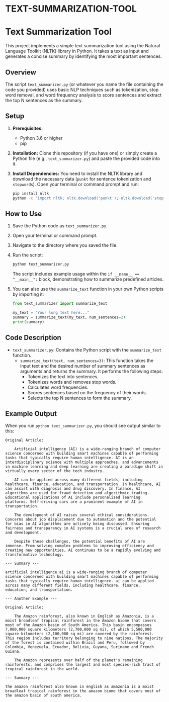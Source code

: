 # TEXT-SUMMARIZATION-TOOL
# Text Summarization Tool

This project implements a simple text summarization tool using the Natural Language Toolkit (NLTK) library in Python. It takes a text as input and generates a concise summary by identifying the most important sentences.

## Overview

The script `text_summarizer.py` (or whatever you name the file containing the code you provided) uses basic NLP techniques such as tokenization, stop word removal, and word frequency analysis to score sentences and extract the top N sentences as the summary.

## Setup

1.  **Prerequisites:**
    * Python 3.6 or higher
    * pip

2.  **Installation:**
    Clone this repository (if you have one) or simply create a Python file (e.g., `text_summarizer.py`) and paste the provided code into it.

3.  **Install Dependencies:**
    You need to install the NLTK library and download the necessary data (`punkt` for sentence tokenization and `stopwords`). Open your terminal or command prompt and run:

    ```bash
    pip install nltk
    python -c "import nltk; nltk.download('punkt'); nltk.download('stopwords')"
    ```

## How to Use

1.  Save the Python code as `text_summarizer.py`.
2.  Open your terminal or command prompt.
3.  Navigate to the directory where you saved the file.
4.  Run the script:

    ```bash
    python text_summarizer.py
    ```

    The script includes example usage within the `if __name__ == "__main__":` block, demonstrating how to summarize predefined articles.

5.  You can also use the `summarize_text` function in your own Python scripts by importing it:

    ```python
    from text_summarizer import summarize_text

    my_text = "Your long text here..."
    summary = summarize_text(my_text, num_sentences=2)
    print(summary)
    ```

## Code Description

* `text_summarizer.py`: Contains the Python script with the `summarize_text` function.
    * `summarize_text(text, num_sentences=3)`: This function takes the input text and the desired number of summary sentences as arguments and returns the summary. It performs the following steps:
        * Tokenizes the text into sentences.
        * Tokenizes words and removes stop words.
        * Calculates word frequencies.
        * Scores sentences based on the frequency of their words.
        * Selects the top N sentences to form the summary.

## Example Output

When you run `python text_summarizer.py`, you should see output similar to this:

```
Original Article:

    Artificial intelligence (AI) is a wide-ranging branch of computer science concerned with building smart machines capable of performing tasks that typically require human intelligence. AI is an interdisciplinary science with multiple approaches, and advancements in machine learning and deep learning are creating a paradigm shift in virtually every sector of the tech industry.

    AI can be applied across many different fields, including healthcare, finance, education, and transportation. In healthcare, AI can assist with diagnosis and drug discovery. In finance, AI algorithms are used for fraud detection and algorithmic trading. Educational applications of AI include personalized learning platforms. Self-driving cars are a prominent example of AI in transportation.

    The development of AI raises several ethical considerations. Concerns about job displacement due to automation and the potential for bias in AI algorithms are actively being discussed. Ensuring fairness and transparency in AI systems is a crucial area of research and development.

    Despite these challenges, the potential benefits of AI are immense. From solving complex problems to improving efficiency and creating new opportunities, AI continues to be a rapidly evolving and transformative technology.

--- Summary ---

artificial intelligence ai is a wide-ranging branch of computer science concerned with building smart machines capable of performing tasks that typically require human intelligence. ai can be applied across many different fields, including healthcare, finance, education, and transportation.

--- Another Example ---

Original Article:

    The Amazon rainforest, also known in English as Amazonia, is a moist broadleaf tropical rainforest in the Amazon biome that covers most of the Amazon basin of South America. This basin encompasses 7,000,000 square kilometers (2,700,000 sq mi), of which 5,500,000 square kilometers (2,100,000 sq mi) are covered by the rainforest. This region includes territory belonging to nine nations. The majority of the forest is contained within Brazil and Peru, followed by Colombia, Venezuela, Ecuador, Bolivia, Guyana, Suriname and French Guiana.

    The Amazon represents over half of the planet's remaining rainforests, and comprises the largest and most species-rich tract of tropical rainforest in the world.

--- Summary ---

the amazon rainforest also known in english as amazonia is a moist broadleaf tropical rainforest in the amazon biome that covers most of the amazon basin of south america.
```
